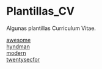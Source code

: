 # Plantillas_CV
Algunas plantillas Curriculum Vitae.

[awesome](https://github.com/riveracrist/Plantillas_CV/blob/master/awesome%20_cv/Untitled.pdf)  
[hyndman](https://github.com/riveracrist/Plantillas_CV/blob/master/hyndman/hyndman.pdf)  
[modern](https://github.com/riveracrist/Plantillas_CV/blob/master/modernCV/modernCV.pdf)  
[twentysecfor](https://github.com/riveracrist/Plantillas_CV/blob/master/twentysecforCV/twentysecfor.pdf)  
